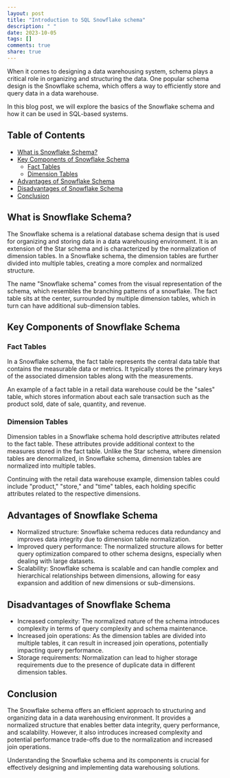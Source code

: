 ```yaml
---
layout: post
title: "Introduction to SQL Snowflake schema"
description: " "
date: 2023-10-05
tags: []
comments: true
share: true
---
```


When it comes to designing a data warehousing system, schema plays a critical role in organizing and structuring the data. One popular schema design is the Snowflake schema, which offers a way to efficiently store and query data in a data warehouse.

In this blog post, we will explore the basics of the Snowflake schema and how it can be used in SQL-based systems.

## Table of Contents

- [What is Snowflake Schema?](#what-is-snowflake-schema)
- [Key Components of Snowflake Schema](#key-components-of-snowflake-schema)
  - [Fact Tables](#fact-tables)
  - [Dimension Tables](#dimension-tables)
- [Advantages of Snowflake Schema](#advantages-of-snowflake-schema)
- [Disadvantages of Snowflake Schema](#disadvantages-of-snowflake-schema)
- [Conclusion](#conclusion)

## What is Snowflake Schema?

The Snowflake schema is a relational database schema design that is used for organizing and storing data in a data warehousing environment. It is an extension of the Star schema and is characterized by the normalization of dimension tables. In a Snowflake schema, the dimension tables are further divided into multiple tables, creating a more complex and normalized structure.

The name "Snowflake schema" comes from the visual representation of the schema, which resembles the branching patterns of a snowflake. The fact table sits at the center, surrounded by multiple dimension tables, which in turn can have additional sub-dimension tables.

## Key Components of Snowflake Schema

### Fact Tables

In a Snowflake schema, the fact table represents the central data table that contains the measurable data or metrics. It typically stores the primary keys of the associated dimension tables along with the measurements.

An example of a fact table in a retail data warehouse could be the "sales" table, which stores information about each sale transaction such as the product sold, date of sale, quantity, and revenue.

### Dimension Tables

Dimension tables in a Snowflake schema hold descriptive attributes related to the fact table. These attributes provide additional context to the measures stored in the fact table. Unlike the Star schema, where dimension tables are denormalized, in Snowflake schema, dimension tables are normalized into multiple tables.

Continuing with the retail data warehouse example, dimension tables could include "product," "store," and "time" tables, each holding specific attributes related to the respective dimensions.

## Advantages of Snowflake Schema

- Normalized structure: Snowflake schema reduces data redundancy and improves data integrity due to dimension table normalization.
- Improved query performance: The normalized structure allows for better query optimization compared to other schema designs, especially when dealing with large datasets.
- Scalability: Snowflake schema is scalable and can handle complex and hierarchical relationships between dimensions, allowing for easy expansion and addition of new dimensions or sub-dimensions.

## Disadvantages of Snowflake Schema

- Increased complexity: The normalized nature of the schema introduces complexity in terms of query complexity and schema maintenance.
- Increased join operations: As the dimension tables are divided into multiple tables, it can result in increased join operations, potentially impacting query performance.
- Storage requirements: Normalization can lead to higher storage requirements due to the presence of duplicate data in different dimension tables.

## Conclusion

The Snowflake schema offers an efficient approach to structuring and organizing data in a data warehousing environment. It provides a normalized structure that enables better data integrity, query performance, and scalability. However, it also introduces increased complexity and potential performance trade-offs due to the normalization and increased join operations.

Understanding the Snowflake schema and its components is crucial for effectively designing and implementing data warehousing solutions.